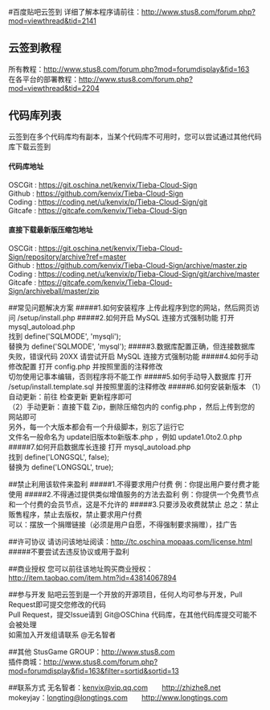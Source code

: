#百度贴吧云签到
详细了解本程序请前往：http://www.stus8.com/forum.php?mod=viewthread&tid=2141

## 云签到教程
所有教程：http://www.stus8.com/forum.php?mod=forumdisplay&fid=163      
在各平台的部署教程：http://www.stus8.com/forum.php?mod=viewthread&tid=2204

## 代码库列表
云签到在多个代码库均有副本，当某个代码库不可用时，您可以尝试通过其他代码库下载云签到
#### 代码库地址
OSCGit  : https://git.oschina.net/kenvix/Tieba-Cloud-Sign      
Github  : https://github.com/kenvix/Tieba-Cloud-Sign      
Coding  : https://coding.net/u/kenvix/p/Tieba-Cloud-Sign/git      
Gitcafe : https://gitcafe.com/kenvix/Tieba-Cloud-Sign      
#### 直接下载最新版压缩包地址
OSCGit  : https://git.oschina.net/kenvix/Tieba-Cloud-Sign/repository/archive?ref=master      
Github  : https://github.com/kenvix/Tieba-Cloud-Sign/archive/master.zip      
Coding  : https://coding.net/u/kenvix/p/Tieba-Cloud-Sign/git/archive/master      
Gitcafe : https://gitcafe.com/kenvix/Tieba-Cloud-Sign/archiveball/master/zip      

##常见问题解决方案
#####1.如何安装程序
上传此程序到您的网站，然后网页访问 /setup/install.php
#####2.如何开启 MySQL 连接方式强制功能
打开   mysql_autoload.php      
找到   define('SQLMODE', 'mysqli');      
替换为 define('SQLMODE', 'mysql');
#####3.数据库配置正确，但连接数据库失败，错误代码 20XX
请尝试开启 MySQL 连接方式强制功能
#####4.如何手动修改配置
打开 config.php 并按照里面的注释修改      
切勿使用记事本编辑，否则程序将不能工作
#####5.如何手动导入数据库
打开 /setup/install.template.sql 并按照里面的注释修改
#####6.如何安装新版本
（1）自动更新：前往 检查更新 更新程序即可      
（2）手动更新：直接下载 Zip，删除压缩包内的 config.php ，然后上传到您的网站即可      
另外，每一个大版本都会有一个升级脚本，别忘了运行它      
文件名一般命名为 update旧版本to新版本.php ，例如 update1.0to2.0.php
#####7.如何开启数据库长连接
打开   mysql_autoload.php      
找到   define('LONGSQL', false);      
替换为 define('LONGSQL', true);      

##禁止利用该软件来盈利
#####1.不得要求用户付费
例：你提出用户要付费才能使用
#####2.不得通过提供类似增值服务的方法去盈利
例：你提供一个免费节点和一个付费的会员节点，这是不允许的
#####3.只要涉及收费就禁止
总之：禁止贩售程序，禁止去版权，禁止要求用户付费      
可以：摆放一个捐赠链接（必须是用户自愿，不得强制要求捐赠），挂广告

##许可协议
请访问该地址阅读：http://tc.oschina.mopaas.com/license.html
#####不要尝试去违反协议或用于盈利

##商业授权
您可以前往该地址购买商业授权：http://item.taobao.com/item.htm?id=43814067894

##参与开发
贴吧云签到是一个开放的开源项目，任何人均可参与开发，Pull Request即可提交您修改的代码      
Pull Request，提交Issue请到 Git@OSChina 代码库，在其他代码库提交可能不会被处理      
如需加入开发组请联系 @无名智者

##其他
StusGame GROUP：http://www.stus8.com      
插件商城：http://www.stus8.com/forum.php?mod=forumdisplay&fid=163&filter=sortid&sortid=13

##联系方式
无名智者：kenvix@vip.qq.com　　http://zhizhe8.net      
mokeyjay：longting@longtings.com　　http://www.longtings.com